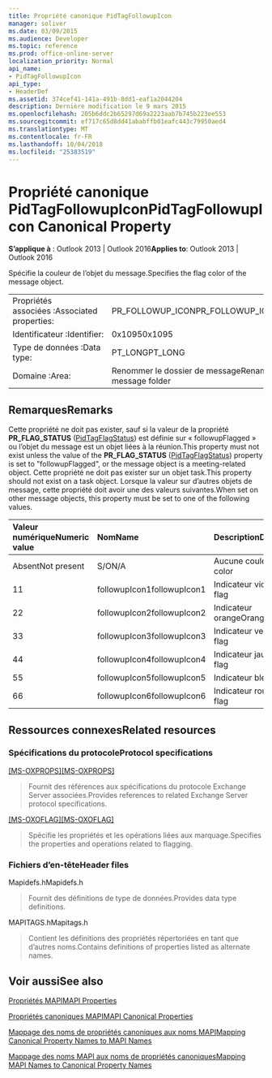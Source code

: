 ```yaml
---
title: Propriété canonique PidTagFollowupIcon
manager: soliver
ms.date: 03/09/2015
ms.audience: Developer
ms.topic: reference
ms.prod: office-online-server
localization_priority: Normal
api_name:
- PidTagFollowupIcon
api_type:
- HeaderDef
ms.assetid: 374cef41-141a-491b-8dd1-eaf1a2044204
description: Dernière modification le 9 mars 2015
ms.openlocfilehash: 205b6ddc2b65297d69a2223aab7b745b223ee553
ms.sourcegitcommit: ef717c65d8dd41ababffb01eafc443c79950aed4
ms.translationtype: MT
ms.contentlocale: fr-FR
ms.lasthandoff: 10/04/2018
ms.locfileid: "25383519"
---
```

# <a name="pidtagfollowupicon-canonical-property"></a><span data-ttu-id="caf20-103">Propriété canonique PidTagFollowupIcon</span><span class="sxs-lookup"><span data-stu-id="caf20-103">PidTagFollowupIcon Canonical Property</span></span>

  
  
<span data-ttu-id="caf20-104">**S’applique à** : Outlook 2013 | Outlook 2016</span><span class="sxs-lookup"><span data-stu-id="caf20-104">**Applies to**: Outlook 2013 | Outlook 2016</span></span> 
  
<span data-ttu-id="caf20-105">Spécifie la couleur de l’objet du message.</span><span class="sxs-lookup"><span data-stu-id="caf20-105">Specifies the flag color of the message object.</span></span>
  
|||
|:-----|:-----|
|<span data-ttu-id="caf20-106">Propriétés associées :</span><span class="sxs-lookup"><span data-stu-id="caf20-106">Associated properties:</span></span>  <br/> |<span data-ttu-id="caf20-107">PR_FOLLOWUP_ICON</span><span class="sxs-lookup"><span data-stu-id="caf20-107">PR_FOLLOWUP_ICON</span></span>  <br/> |
|<span data-ttu-id="caf20-108">Identificateur :</span><span class="sxs-lookup"><span data-stu-id="caf20-108">Identifier:</span></span>  <br/> |<span data-ttu-id="caf20-109">0x1095</span><span class="sxs-lookup"><span data-stu-id="caf20-109">0x1095</span></span>  <br/> |
|<span data-ttu-id="caf20-110">Type de données :</span><span class="sxs-lookup"><span data-stu-id="caf20-110">Data type:</span></span>  <br/> |<span data-ttu-id="caf20-111">PT_LONG</span><span class="sxs-lookup"><span data-stu-id="caf20-111">PT_LONG</span></span>  <br/> |
|<span data-ttu-id="caf20-112">Domaine :</span><span class="sxs-lookup"><span data-stu-id="caf20-112">Area:</span></span>  <br/> |<span data-ttu-id="caf20-113">Renommer le dossier de message</span><span class="sxs-lookup"><span data-stu-id="caf20-113">Rename message folder</span></span>  <br/> |
   
## <a name="remarks"></a><span data-ttu-id="caf20-114">Remarques</span><span class="sxs-lookup"><span data-stu-id="caf20-114">Remarks</span></span>

<span data-ttu-id="caf20-115">Cette propriété ne doit pas exister, sauf si la valeur de la propriété **PR_FLAG_STATUS** ([PidTagFlagStatus](pidtagflagstatus-canonical-property.md)) est définie sur « followupFlagged » ou l’objet du message est un objet liées à la réunion.</span><span class="sxs-lookup"><span data-stu-id="caf20-115">This property must not exist unless the value of the **PR_FLAG_STATUS** ([PidTagFlagStatus](pidtagflagstatus-canonical-property.md)) property is set to "followupFlagged", or the message object is a meeting-related object.</span></span> <span data-ttu-id="caf20-116">Cette propriété ne doit pas exister sur un objet task.</span><span class="sxs-lookup"><span data-stu-id="caf20-116">This property should not exist on a task object.</span></span> <span data-ttu-id="caf20-117">Lorsque la valeur sur d’autres objets de message, cette propriété doit avoir une des valeurs suivantes.</span><span class="sxs-lookup"><span data-stu-id="caf20-117">When set on other message objects, this property must be set to one of the following values.</span></span>
  
|<span data-ttu-id="caf20-118">**Valeur numérique**</span><span class="sxs-lookup"><span data-stu-id="caf20-118">**Numeric value**</span></span>|<span data-ttu-id="caf20-119">**Nom**</span><span class="sxs-lookup"><span data-stu-id="caf20-119">**Name**</span></span>|<span data-ttu-id="caf20-120">**Description**</span><span class="sxs-lookup"><span data-stu-id="caf20-120">**Description**</span></span>|
|:-----|:-----|:-----|
|<span data-ttu-id="caf20-121">Absent</span><span class="sxs-lookup"><span data-stu-id="caf20-121">Not present</span></span>  <br/> |<span data-ttu-id="caf20-122">S/O</span><span class="sxs-lookup"><span data-stu-id="caf20-122">N/A</span></span>  <br/> |<span data-ttu-id="caf20-123">Aucune couleur</span><span class="sxs-lookup"><span data-stu-id="caf20-123">No color</span></span>  <br/> |
|<span data-ttu-id="caf20-124">1</span><span class="sxs-lookup"><span data-stu-id="caf20-124">1</span></span>  <br/> |<span data-ttu-id="caf20-125">followupIcon1</span><span class="sxs-lookup"><span data-stu-id="caf20-125">followupIcon1</span></span>  <br/> |<span data-ttu-id="caf20-126">Indicateur violet</span><span class="sxs-lookup"><span data-stu-id="caf20-126">Purple flag</span></span>  <br/> |
|<span data-ttu-id="caf20-127">2</span><span class="sxs-lookup"><span data-stu-id="caf20-127">2</span></span>  <br/> |<span data-ttu-id="caf20-128">followupIcon2</span><span class="sxs-lookup"><span data-stu-id="caf20-128">followupIcon2</span></span>  <br/> |<span data-ttu-id="caf20-129">Indicateur orange</span><span class="sxs-lookup"><span data-stu-id="caf20-129">Orange flag</span></span>  <br/> |
|<span data-ttu-id="caf20-130">3</span><span class="sxs-lookup"><span data-stu-id="caf20-130">3</span></span>  <br/> |<span data-ttu-id="caf20-131">followupIcon3</span><span class="sxs-lookup"><span data-stu-id="caf20-131">followupIcon3</span></span>  <br/> |<span data-ttu-id="caf20-132">Indicateur vert</span><span class="sxs-lookup"><span data-stu-id="caf20-132">Green flag</span></span>  <br/> |
|<span data-ttu-id="caf20-133">4</span><span class="sxs-lookup"><span data-stu-id="caf20-133">4</span></span>  <br/> |<span data-ttu-id="caf20-134">followupIcon4</span><span class="sxs-lookup"><span data-stu-id="caf20-134">followupIcon4</span></span>  <br/> |<span data-ttu-id="caf20-135">Indicateur jaune</span><span class="sxs-lookup"><span data-stu-id="caf20-135">Yellow flag</span></span>  <br/> |
|<span data-ttu-id="caf20-136">5</span><span class="sxs-lookup"><span data-stu-id="caf20-136">5</span></span>  <br/> |<span data-ttu-id="caf20-137">followupIcon5</span><span class="sxs-lookup"><span data-stu-id="caf20-137">followupIcon5</span></span>  <br/> |<span data-ttu-id="caf20-138">Indicateur bleu</span><span class="sxs-lookup"><span data-stu-id="caf20-138">Blue flag</span></span>  <br/> |
|<span data-ttu-id="caf20-139">6</span><span class="sxs-lookup"><span data-stu-id="caf20-139">6</span></span>  <br/> |<span data-ttu-id="caf20-140">followupIcon6</span><span class="sxs-lookup"><span data-stu-id="caf20-140">followupIcon6</span></span>  <br/> |<span data-ttu-id="caf20-141">Indicateur rouge</span><span class="sxs-lookup"><span data-stu-id="caf20-141">Red flag</span></span>  <br/> |
   
## <a name="related-resources"></a><span data-ttu-id="caf20-142">Ressources connexes</span><span class="sxs-lookup"><span data-stu-id="caf20-142">Related resources</span></span>

### <a name="protocol-specifications"></a><span data-ttu-id="caf20-143">Spécifications du protocole</span><span class="sxs-lookup"><span data-stu-id="caf20-143">Protocol specifications</span></span>

<span data-ttu-id="caf20-144">[[MS-OXPROPS]](https://msdn.microsoft.com/library/f6ab1613-aefe-447d-a49c-18217230b148%28Office.15%29.aspx)</span><span class="sxs-lookup"><span data-stu-id="caf20-144">[[MS-OXPROPS]](https://msdn.microsoft.com/library/f6ab1613-aefe-447d-a49c-18217230b148%28Office.15%29.aspx)</span></span>
  
> <span data-ttu-id="caf20-145">Fournit des références aux spécifications du protocole Exchange Server associées.</span><span class="sxs-lookup"><span data-stu-id="caf20-145">Provides references to related Exchange Server protocol specifications.</span></span>
    
<span data-ttu-id="caf20-146">[[MS-OXOFLAG]](https://msdn.microsoft.com/library/f1e50be4-ed30-4c2a-b5cb-8ff3aaaf9b91%28Office.15%29.aspx)</span><span class="sxs-lookup"><span data-stu-id="caf20-146">[[MS-OXOFLAG]](https://msdn.microsoft.com/library/f1e50be4-ed30-4c2a-b5cb-8ff3aaaf9b91%28Office.15%29.aspx)</span></span>
  
> <span data-ttu-id="caf20-147">Spécifie les propriétés et les opérations liées aux marquage.</span><span class="sxs-lookup"><span data-stu-id="caf20-147">Specifies the properties and operations related to flagging.</span></span>
    
### <a name="header-files"></a><span data-ttu-id="caf20-148">Fichiers d’en-tête</span><span class="sxs-lookup"><span data-stu-id="caf20-148">Header files</span></span>

<span data-ttu-id="caf20-149">Mapidefs.h</span><span class="sxs-lookup"><span data-stu-id="caf20-149">Mapidefs.h</span></span>
  
> <span data-ttu-id="caf20-150">Fournit des définitions de type de données.</span><span class="sxs-lookup"><span data-stu-id="caf20-150">Provides data type definitions.</span></span>
    
<span data-ttu-id="caf20-151">MAPITAGS.h</span><span class="sxs-lookup"><span data-stu-id="caf20-151">Mapitags.h</span></span>
  
> <span data-ttu-id="caf20-152">Contient les définitions des propriétés répertoriées en tant que d’autres noms.</span><span class="sxs-lookup"><span data-stu-id="caf20-152">Contains definitions of properties listed as alternate names.</span></span>
    
## <a name="see-also"></a><span data-ttu-id="caf20-153">Voir aussi</span><span class="sxs-lookup"><span data-stu-id="caf20-153">See also</span></span>



[<span data-ttu-id="caf20-154">Propriétés MAPI</span><span class="sxs-lookup"><span data-stu-id="caf20-154">MAPI Properties</span></span>](mapi-properties.md)
  
[<span data-ttu-id="caf20-155">Propriétés canoniques MAPI</span><span class="sxs-lookup"><span data-stu-id="caf20-155">MAPI Canonical Properties</span></span>](mapi-canonical-properties.md)
  
[<span data-ttu-id="caf20-156">Mappage des noms de propriétés canoniques aux noms MAPI</span><span class="sxs-lookup"><span data-stu-id="caf20-156">Mapping Canonical Property Names to MAPI Names</span></span>](mapping-canonical-property-names-to-mapi-names.md)
  
[<span data-ttu-id="caf20-157">Mappage des noms MAPI aux noms de propriétés canoniques</span><span class="sxs-lookup"><span data-stu-id="caf20-157">Mapping MAPI Names to Canonical Property Names</span></span>](mapping-mapi-names-to-canonical-property-names.md)

